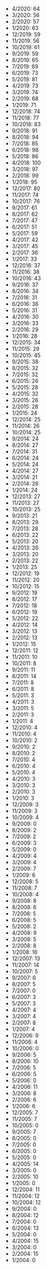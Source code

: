 *  4/2020: 64
*  3/2020: 56
*  2/2020: 57
*  1/2020: 63
*  12/2019: 59
*  11/2019: 56
*  10/2019: 61
*  9/2019: 59
*  8/2019: 65
*  7/2019: 69
*  6/2019: 73
*  5/2019: 81
*  4/2019: 73
*  3/2019: 74
*  2/2019: 68
*  1/2019: 71
*  12/2018: 74
*  11/2018: 77
*  10/2018: 83
*  9/2018: 91
*  8/2018: 94
*  7/2018: 85
*  6/2018: 98
*  5/2018: 86
*  4/2018: 100
*  3/2018: 97
*  2/2018: 99
*  1/2018: 95
*  12/2017: 80
*  11/2017: 74
*  10/2017: 76
*  9/2017: 61
*  8/2017: 62
*  7/2017: 47
*  6/2017: 51
*  5/2017: 59
*  4/2017: 42
*  3/2017: 45
*  2/2017: 36
*  1/2017: 33
*  12/2016: 37
*  11/2016: 38
*  10/2016: 43
*  9/2016: 37
*  8/2016: 34
*  7/2016: 31
*  6/2016: 36
*  5/2016: 31
*  4/2016: 30
*  3/2016: 33
*  2/2016: 29
*  1/2016: 28
*  12/2015: 34
*  11/2015: 29
*  10/2015: 45
*  9/2015: 38
*  8/2015: 32
*  7/2015: 32
*  6/2015: 26
*  5/2015: 28
*  4/2015: 32
*  3/2015: 26
*  2/2015: 28
*  1/2015: 24
*  12/2014: 25
*  11/2014: 26
*  10/2014: 25
*  9/2014: 24
*  8/2014: 27
*  7/2014: 31
*  6/2014: 24
*  5/2014: 24
*  4/2014: 27
*  3/2014: 21
*  2/2014: 26
*  1/2014: 24
*  12/2013: 27
*  11/2013: 27
*  10/2013: 25
*  9/2013: 21
*  8/2013: 29
*  7/2013: 28
*  6/2013: 22
*  5/2013: 20
*  4/2013: 26
*  3/2013: 20
*  2/2013: 22
*  1/2013: 25
*  12/2012: 19
*  11/2012: 20
*  10/2012: 15
*  9/2012: 19
*  8/2012: 17
*  7/2012: 18
*  6/2012: 19
*  5/2012: 22
*  4/2012: 14
*  3/2012: 13
*  2/2012: 13
*  1/2012: 15
*  12/2011: 12
*  11/2011: 10
*  10/2011: 8
*  9/2011: 11
*  8/2011: 14
*  7/2011: 8
*  6/2011: 8
*  5/2011: 3
*  4/2011: 3
*  3/2011: 5
*  2/2011: 3
*  1/2011: 4
*  12/2010: 4
*  11/2010: 4
*  10/2010: 2
*  9/2010: 2
*  8/2010: 2
*  7/2010: 4
*  6/2010: 4
*  5/2010: 4
*  4/2010: 3
*  3/2010: 3
*  2/2010: 3
*  1/2010: 3
*  12/2009: 3
*  11/2009: 3
*  10/2009: 4
*  9/2009: 0
*  8/2009: 2
*  7/2009: 2
*  6/2009: 3
*  5/2009: 0
*  4/2009: 4
*  3/2009: 4
*  2/2009: 7
*  1/2009: 6
*  12/2008: 5
*  11/2008: 7
*  10/2008: 4
*  9/2008: 8
*  8/2008: 6
*  7/2008: 5
*  6/2008: 5
*  5/2008: 2
*  4/2008: 9
*  3/2008: 5
*  2/2008: 8
*  1/2008: 16
*  12/2007: 13
*  11/2007: 14
*  10/2007: 5
*  9/2007: 6
*  8/2007: 5
*  7/2007: 0
*  6/2007: 3
*  5/2007: 3
*  4/2007: 4
*  3/2007: 4
*  2/2007: 8
*  1/2007: 4
*  12/2006: 9
*  11/2006: 4
*  10/2006: 0
*  9/2006: 5
*  8/2006: 10
*  7/2006: 5
*  6/2006: 5
*  5/2006: 0
*  4/2006: 11
*  3/2006: 8
*  2/2006: 6
*  1/2006: 6
*  12/2005: 7
*  11/2005: 7
*  10/2005: 0
*  9/2005: 7
*  8/2005: 0
*  7/2005: 0
*  6/2005: 0
*  5/2005: 0
*  4/2005: 14
*  3/2005: 0
*  2/2005: 10
*  1/2005: 0
*  12/2004: 11
*  11/2004: 12
*  10/2004: 12
*  9/2004: 0
*  8/2004: 12
*  7/2004: 0
*  6/2004: 13
*  5/2004: 0
*  4/2004: 15
*  3/2004: 0
*  2/2004: 15
*  1/2004: 0